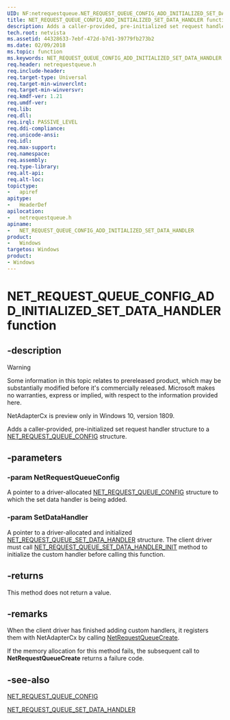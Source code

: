 ```yaml
---
UID: NF:netrequestqueue.NET_REQUEST_QUEUE_CONFIG_ADD_INITIALIZED_SET_DATA_HANDLER
title: NET_REQUEST_QUEUE_CONFIG_ADD_INITIALIZED_SET_DATA_HANDLER function
description: Adds a caller-provided, pre-initialized set request handler structure to a NET_REQUEST_QUEUE_CONFIG structure.
tech.root: netvista
ms.assetid: 44328633-7ebf-472d-b7d1-39779fb273b2
ms.date: 02/09/2018
ms.topic: function
ms.keywords: NET_REQUEST_QUEUE_CONFIG_ADD_INITIALIZED_SET_DATA_HANDLER
req.header: netrequestqueue.h
req.include-header:
req.target-type: Universal
req.target-min-winverclnt:
req.target-min-winversvr:
req.kmdf-ver: 1.21
req.umdf-ver:
req.lib:
req.dll:
req.irql: PASSIVE_LEVEL
req.ddi-compliance:
req.unicode-ansi:
req.idl:
req.max-support:
req.namespace:
req.assembly:
req.type-library: 
req.alt-api:
req.alt-loc:
topictype: 
-	apiref
apitype: 
-	HeaderDef
apilocation: 
-	netrequestqueue.h
apiname: 
-	NET_REQUEST_QUEUE_CONFIG_ADD_INITIALIZED_SET_DATA_HANDLER
product:
-	Windows
targetos: Windows
product:
- Windows
---
```


# NET_REQUEST_QUEUE_CONFIG_ADD_INITIALIZED_SET_DATA_HANDLER function


## -description

> [!WARNING]
> Some information in this topic relates to prereleased product, which may be substantially modified before it's commercially released. Microsoft makes no warranties, express or implied, with respect to the information provided here.
>
> NetAdapterCx is preview only in Windows 10, version 1809.

Adds a caller-provided, pre-initialized set request handler structure to a [NET_REQUEST_QUEUE_CONFIG](ns-netrequestqueue-_net_request_queue_config.md) structure.

## -parameters

### -param NetRequestQueueConfig
A pointer to a driver-allocated [NET_REQUEST_QUEUE_CONFIG](ns-netrequestqueue-_net_request_queue_config.md) structure to which the set data handler is being added.

### -param SetDataHandler
A pointer to a driver-allocated and initialized [NET_REQUEST_QUEUE_SET_DATA_HANDLER](ns-netrequestqueue-_net_request_queue_set_data_handler.md) structure. The client driver must call [NET_REQUEST_QUEUE_SET_DATA_HANDLER_INIT](nf-netrequestqueue-net_request_queue_set_data_handler_init.md) method to initialize the custom handler before calling this function.

## -returns
This method does not return a value.

## -remarks
When the client driver has finished adding custom handlers, it registers them with NetAdapterCx by calling [NetRequestQueueCreate](nf-netrequestqueue-netrequestqueuecreate.md).

If the memory allocation for this method fails, the subsequent call to **NetRequestQueueCreate** returns a failure code.



## -see-also

[NET_REQUEST_QUEUE_CONFIG](ns-netrequestqueue-_net_request_queue_config.md)

[NET_REQUEST_QUEUE_SET_DATA_HANDLER](ns-netrequestqueue-_net_request_queue_set_data_handler.md)
